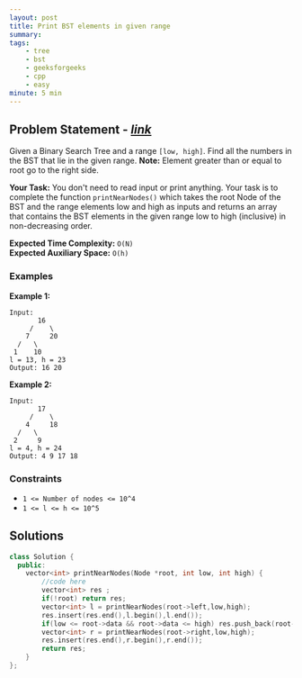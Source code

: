 ```yaml
---
layout: post
title: Print BST elements in given range             
summary:
tags:
    - tree
    - bst
    - geeksforgeeks
    - cpp
    - easy
minute: 5 min
---
```


## Problem Statement - [*link*](https://practice.geeksforgeeks.org/problems/print-bst-elements-in-given-range/0/?track=DSASP-BST&batchId=154)  

Given a Binary Search Tree and a range `[low, high]`. Find all the numbers in the BST that lie in the given range.
**Note:** Element greater than or equal to root go to the right side.


**Your Task:** 
You don't need to read input or print anything. Your task is to complete the function `printNearNodes()` which takes the root Node of the BST and the range elements low and high as inputs and returns an array that contains the BST elements in the given range low to high (inclusive) in non-decreasing order. 


**Expected Time Complexity:** `O(N)`      
**Expected Auxiliary Space:** `O(h)`  

### Examples

**Example 1:**   
```
Input:
       16
     /    \
    7     20
  /   \
 1    10
l = 13, h = 23
Output: 16 20 
```


**Example 2:**   
```
Input:
       17
     /    \
    4     18
  /   \
 2     9 
l = 4, h = 24
Output: 4 9 17 18 
```


### Constraints

+ `1 <= Number of nodes <= 10^4`
+ `1 <= l <= h <= 10^5`

## Solutions

```cpp
class Solution {
  public:
    vector<int> printNearNodes(Node *root, int low, int high) {
        //code here  
        vector<int> res ;
        if(!root) return res;
        vector<int> l = printNearNodes(root->left,low,high);
        res.insert(res.end(),l.begin(),l.end());
        if(low <= root->data && root->data <= high) res.push_back(root->data);
        vector<int> r = printNearNodes(root->right,low,high);
        res.insert(res.end(),r.begin(),r.end());
        return res;
    }
};
```


